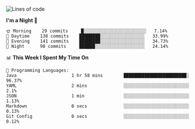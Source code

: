 <!--START_SECTION:waka-->
![Lines of code](https://img.shields.io/badge/From%20Hello%20World%20I%27ve%20Written-142321%20lines%20of%20code-blue)

**I'm a Night 🦉** 

```text
🌞 Morning    29 commits     █░░░░░░░░░░░░░░░░░░░░░░░░   7.14% 
🌆 Daytime    138 commits    ████████░░░░░░░░░░░░░░░░░   33.99% 
🌃 Evening    141 commits    ████████░░░░░░░░░░░░░░░░░   34.73% 
🌙 Night      98 commits     ██████░░░░░░░░░░░░░░░░░░░   24.14%

```


📊 **This Week I Spent My Time On** 

```text
💬 Programming Languages: 
Java                     1 hr 58 mins        ████████████████████████░   96.37% 
YAML                     2 mins              ░░░░░░░░░░░░░░░░░░░░░░░░░   2.1% 
JSON                     1 min               ░░░░░░░░░░░░░░░░░░░░░░░░░   1.13% 
Markdown                 0 secs              ░░░░░░░░░░░░░░░░░░░░░░░░░   0.13% 
Git Config               0 secs              ░░░░░░░░░░░░░░░░░░░░░░░░░   0.12%

```


<!--END_SECTION:waka-->
